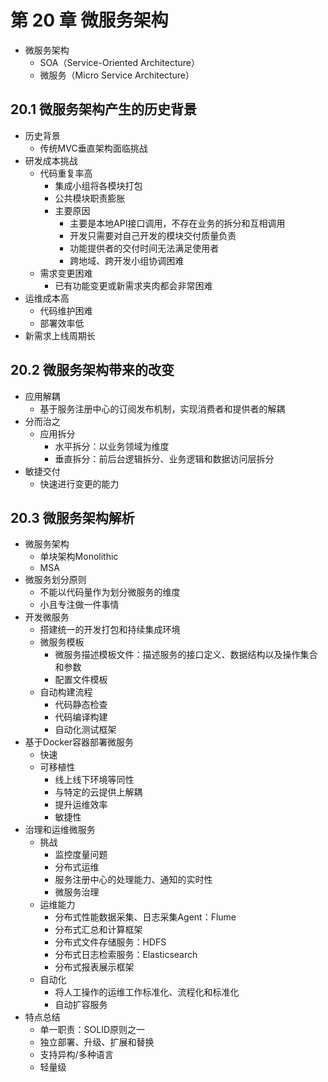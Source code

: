 
# 第 20 章 微服务架构

* 微服务架构
  * SOA（Service-Oriented Architecture）
  * 微服务（Micro Service Architecture）

## 20.1 微服务架构产生的历史背景

* 历史背景
  * 传统MVC垂直架构面临挑战
* 研发成本挑战
  * 代码重复率高
    * 集成小组将各模块打包
    * 公共模块职责膨胀
    * 主要原因
      * 主要是本地API接口调用，不存在业务的拆分和互相调用
      * 开发只需要对自己开发的模块交付质量负责
      * 功能提供者的交付时间无法满足使用者
      * 跨地域、跨开发小组协调困难
  * 需求变更困难
    * 已有功能变更或新需求夹肉都会非常困难
* 运维成本高
  * 代码维护困难
  * 部署效率低
* 新需求上线周期长

## 20.2 微服务架构带来的改变

* 应用解耦
  * 基于服务注册中心的订阅发布机制，实现消费者和提供者的解耦
* 分而治之
  * 应用拆分
    * 水平拆分：以业务领域为维度
    * 垂直拆分：前后台逻辑拆分、业务逻辑和数据访问层拆分
* 敏捷交付
  * 快速进行变更的能力

## 20.3 微服务架构解析

* 微服务架构
  * 单块架构Monolithic
  * MSA
* 微服务划分原则
  * 不能以代码量作为划分微服务的维度
  * 小且专注做一件事情
* 开发微服务
  * 搭建统一的开发打包和持续集成环境
  * 微服务模板
    * 微服务描述模板文件：描述服务的接口定义、数据结构以及操作集合和参数
    * 配置文件模板
  * 自动构建流程
    * 代码静态检查
    * 代码编译构建
    * 自动化测试框架
* 基于Docker容器部署微服务
  * 快速
  * 可移植性
    * 线上线下环境等同性
    * 与特定的云提供上解耦
    * 提升运维效率
    * 敏捷性
* 治理和运维微服务
  * 挑战
    * 监控度量问题
    * 分布式运维
    * 服务注册中心的处理能力、通知的实时性
    * 微服务治理
  * 运维能力
    * 分布式性能数据采集、日志采集Agent：Flume
    * 分布式汇总和计算框架
    * 分布式文件存储服务：HDFS
    * 分布式日志检索服务：Elasticsearch
    * 分布式报表展示框架
  * 自动化
    * 将人工操作的运维工作标准化、流程化和标准化
    * 自动扩容服务
* 特点总结
  * 单一职责：SOLID原则之一
  * 独立部署、升级、扩展和替换
  * 支持异构/多种语言
  * 轻量级